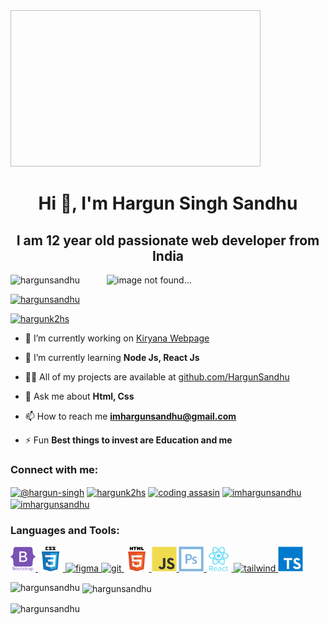 <img href="https://img.freepik.com/free-vector/programmer-s-workplace-writing-code-laptop_80328-238.jpg?size=626&ext=jpg&ga=GA1.2.1998532857.1665122640" height="250px" width="400px">
<h1 align="center">Hi 👋, I'm Hargun Singh Sandhu</h1>
<h2 align="center">I am 12 year old passionate web developer from India</h2>
<img alt="image not found..." src="https://media.tenor.com/2uyENRmiUt0AAAAd/coding.gif" align="right" width="350">

<p align="left"> <img src="https://komarev.com/ghpvc/?username=hargunsandhu&label=Profile%20views&color=0e75b6&style=flat" alt="hargunsandhu" /> </p>

<p align="left"> <a href="https://github.com/ryo-ma/github-profile-trophy"><img src="https://github-profile-trophy.vercel.app/?username=hargunsandhu" alt="hargunsandhu" /></a> </p>

<p align="left"> <a href="https://twitter.com/hargunk2hs" target="blank"><img src="https://img.shields.io/twitter/follow/hargunk2hs?logo=twitter&style=for-the-badge" alt="hargunk2hs" /></a> </p>

- 🔭 I’m currently working on [Kiryana Webpage](kiryana.com.au)

- 🌱 I’m currently learning **Node Js, React Js**

- 👨‍💻 All of my projects are available at [github.com/HargunSandhu](github.com/HargunSandhu)

- 💬 Ask me about **Html, Css**

- 📫 How to reach me **imhargunsandhu@gmail.com**

- ⚡ Fun **Best things to invest are Education and me**

<h3 align="left">Connect with me:</h3>
<p align="left">
<a href="https://codepen.io/@hargun-singh" target="blank"><img align="center" src="https://raw.githubusercontent.com/rahuldkjain/github-profile-readme-generator/master/src/images/icons/Social/codepen.svg" alt="@hargun-singh" height="30" width="40" /></a>
<a href="https://twitter.com/hargunk2hs" target="blank"><img align="center" src="https://raw.githubusercontent.com/rahuldkjain/github-profile-readme-generator/master/src/images/icons/Social/twitter.svg" alt="hargunk2hs" height="30" width="40" /></a>
<a href="https://www.youtube.com/c/coding assasin" target="blank"><img align="center" src="https://raw.githubusercontent.com/rahuldkjain/github-profile-readme-generator/master/src/images/icons/Social/youtube.svg" alt="coding assasin" height="30" width="40" /></a>
<a href="https://www.hackerrank.com/imhargunsandhu" target="blank"><img align="center" src="https://raw.githubusercontent.com/rahuldkjain/github-profile-readme-generator/master/src/images/icons/Social/hackerrank.svg" alt="imhargunsandhu" height="30" width="40" /></a>
<a href="https://www.leetcode.com/imhargunsandhu" target="blank"><img align="center" src="https://raw.githubusercontent.com/rahuldkjain/github-profile-readme-generator/master/src/images/icons/Social/leet-code.svg" alt="imhargunsandhu" height="30" width="40" /></a>
</p>

<h3 align="left">Languages and Tools:</h3>
<p align="left"> <a href="https://getbootstrap.com" target="_blank" rel="noreferrer"> <img src="https://raw.githubusercontent.com/devicons/devicon/master/icons/bootstrap/bootstrap-plain-wordmark.svg" alt="bootstrap" width="40" height="40"/> </a> <a href="https://www.w3schools.com/css/" target="_blank" rel="noreferrer"> <img src="https://raw.githubusercontent.com/devicons/devicon/master/icons/css3/css3-original-wordmark.svg" alt="css3" width="40" height="40"/> </a> <a href="https://www.figma.com/" target="_blank" rel="noreferrer"> <img src="https://www.vectorlogo.zone/logos/figma/figma-icon.svg" alt="figma" width="40" height="40"/> </a> <a href="https://git-scm.com/" target="_blank" rel="noreferrer"> <img src="https://www.vectorlogo.zone/logos/git-scm/git-scm-icon.svg" alt="git" width="40" height="40"/> </a> <a href="https://www.w3.org/html/" target="_blank" rel="noreferrer"> <img src="https://raw.githubusercontent.com/devicons/devicon/master/icons/html5/html5-original-wordmark.svg" alt="html5" width="40" height="40"/> </a> <a href="https://developer.mozilla.org/en-US/docs/Web/JavaScript" target="_blank" rel="noreferrer"> <img src="https://raw.githubusercontent.com/devicons/devicon/master/icons/javascript/javascript-original.svg" alt="javascript" width="40" height="40"/> </a> <a href="https://www.photoshop.com/en" target="_blank" rel="noreferrer"> <img src="https://raw.githubusercontent.com/devicons/devicon/master/icons/photoshop/photoshop-line.svg" alt="photoshop" width="40" height="40"/> </a> <a href="https://reactjs.org/" target="_blank" rel="noreferrer"> <img src="https://raw.githubusercontent.com/devicons/devicon/master/icons/react/react-original-wordmark.svg" alt="react" width="40" height="40"/> </a> <a href="https://tailwindcss.com/" target="_blank" rel="noreferrer"> <img src="https://www.vectorlogo.zone/logos/tailwindcss/tailwindcss-icon.svg" alt="tailwind" width="40" height="40"/> </a> <a href="https://www.typescriptlang.org/" target="_blank" rel="noreferrer"> <img src="https://raw.githubusercontent.com/devicons/devicon/master/icons/typescript/typescript-original.svg" alt="typescript" width="40" height="40"/> </a> </p>

<p><img align="left" src="https://github-readme-stats.vercel.app/api/top-langs?username=hargunsandhu&show_icons=true&locale=en&layout=compact" alt="hargunsandhu" /></p>

<p>&nbsp;<img align="center" src="https://github-readme-stats.vercel.app/api?username=hargunsandhu&show_icons=true&locale=en" alt="hargunsandhu" /></p>

<p><img align="center" src="https://github-readme-streak-stats.herokuapp.com/?user=hargunsandhu&" alt="hargunsandhu" /></p>
